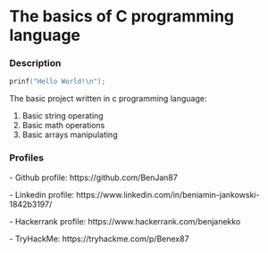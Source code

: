 <h1>The basics of C programming language</h1>
<h3>Description</h3>

```c
prinf("Hello World!\n");
```
The basic project written in c programming language:
1. Basic string operating
2. Basic math operations
3. Basic arrays manipulating



<h3>Profiles</h3>
<p> - Github profile: https://github.com/BenJan87 </p>
<p> - Linkedin profile: https://www.linkedin.com/in/beniamin-jankowski-1842b3197/ </p>
<p> - Hackerrank profile: https://www.hackerrank.com/benjanekko </p>
<p> - TryHackMe: https://tryhackme.com/p/Benex87 </p>
